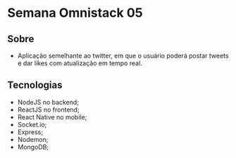 # Semana Omnistack 05

## Sobre
- Aplicação semelhante ao twitter, em que o usuário poderá postar tweets e dar likes com atualização em tempo real.

## Tecnologias
- NodeJS no backend;
- ReactJS no frontend;
- React Native no mobile;
- Socket.io;
- Express;
- Nodemon;
- MongoDB;
